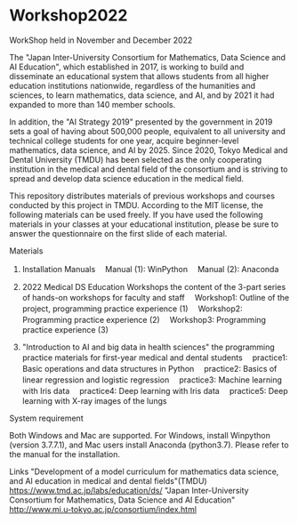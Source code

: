 # Workshop2022
WorkShop held in November and December 2022

The "Japan Inter-University Consortium for Mathematics, Data Science and AI Education", which established in 2017, is working to build and disseminate an educational system that allows students from all higher education institutions nationwide, regardless of the humanities and sciences, to learn mathematics, data science, and AI, and by 2021 it had expanded to more than 140 member schools.

In addition, the "AI Strategy 2019" presented by the government in 2019 sets a goal of having about 500,000 people, equivalent to all university and technical college students for one year, acquire beginner-level mathematics, data science, and AI by 2025. Since 2020, Tokyo Medical and Dental University (TMDU) has been selected as the only cooperating institution in the medical and dental field of the consortium and is striving to spread and develop data science education in the medical field.

This repository distributes materials of previous workshops and courses conducted by this project in TMDU.
According to the MIT license, the following materials can be used freely.
If you have used the following materials in your classes at your educational institution, please be sure to answer the questionnaire on the first slide of each material.

Materials
1. Installation Manuals
　Manual (1): WinPython
　Manual (2): Anaconda

2. 2022 Medical DS Education Workshops
    the content of the 3-part series of hands-on workshops for faculty and staff
　Workshop1: Outline of the project, programming practice experience (1)
　Workshop2: Programming practice experience (2)
　Workshop3: Programming practice experience (3)

3. "Introduction to AI and big data in health sciences"
	the programming practice materials for first-year medical and dental students
　practice1: Basic operations and data structures in Python
　practice2: Basics of linear regression and logistic regression
　practice3: Machine learning with Iris data
　practice4: Deep learning with Iris data
　practice5: Deep learning with X-ray images of the lungs

System requirement

Both Windows and Mac are supported.
For Windows, install Winpython (version 3.7.7.1), and Mac users install Anaconda (python3.7).
Please refer to the manual for the installation.

Links
"Development of a model curriculum for mathematics data science, and AI education in medical and dental fields"(TMDU)
https://www.tmd.ac.jp/labs/education/ds/
"Japan Inter-University Consortium for Mathematics, Data Science and AI Education"
http://www.mi.u-tokyo.ac.jp/consortium/index.html

